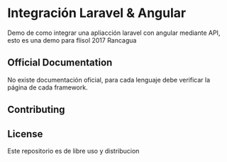 # Integración Laravel & Angular

Demo de como integrar una apliacción laravel con angular mediante API, esto es una demo para flisol 2017 Rancagua

## Official Documentation

No existe documentación oficial, para cada lenguaje debe verificar la página de cada framework.


## Contributing

## License

Este repositorio es de libre uso y distribucion

